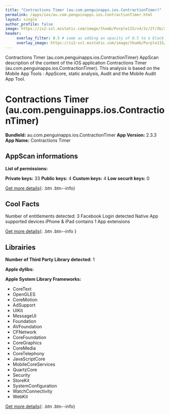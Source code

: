 ```yaml
---
title: "Contractions Timer (au.com.penguinapps.ios.ContractionTimer)"
permalink: /apps/ios/au.com.penguinapps.ios.ContractionTimer.html
layout: single
author_profile: false
image: https://is2-ssl.mzstatic.com/image/thumb/Purple115/v4/2c/2f/5b/2c2f5b4b-055c-92d6-0c55-3545ef53ffa0/AppIcon-1x_U007emarketing-0-7-0-85-220.png/512x512bb.jpg
header: 
     overlay_filter: 0.5 # same as adding an opacity of 0.5 to a black background
     overlay_image: https://is2-ssl.mzstatic.com/image/thumb/Purple115/v4/2c/2f/5b/2c2f5b4b-055c-92d6-0c55-3545ef53ffa0/AppIcon-1x_U007emarketing-0-7-0-85-220.png/512x512bb.jpg
---
```

Contractions Timer (au.com.penguinapps.ios.ContractionTimer) AppScan description of the content of the iOS application Contractions Timer (au.com.penguinapps.ios.ContractionTimer). This analysis is based on the Mobile App Tools : AppScore, static analysis, Audit and the Mobile Audit App Tool.

# Contractions Timer (au.com.penguinapps.ios.ContractionTimer)

**BundleId:** au.com.penguinapps.ios.ContractionTimer
**App Version:** 2.3.3
**App Name:** Contractions Timer


## AppScan informations 

**List of permissions:** 
  
  
**Private keys:** 33
**Public keys:** 4
**Custom keys:** 4
**Low securit keys:** 0
  
[Get more details](/pricing.html){: .btn .btn--info}

## Cool Facts

Number of entitlements detected: 3
Facebook Login detected
Native App
supported devices iPhone & iPad
contains 1 App extensions
  
[Get more details](/pricing.html){: .btn .btn--info }

## Librairies 
**Number of Third Party Library detected:** 1


**Apple dylibs:**


**Apple System Library Frameworks:**
- CoreText
- OpenGLES
- CoreMotion
- AdSupport
- UIKit
- MessageUI
- Foundation
- AVFoundation
- CFNetwork
- CoreFoundation
- CoreGraphics
- CoreMedia
- CoreTelephony
- JavaScriptCore
- MobileCoreServices
- QuartzCore
- Security
- StoreKit
- SystemConfiguration
- WatchConnectivity
- WebKit


  
[Get more details](/pricing.html){: .btn .btn--info}

